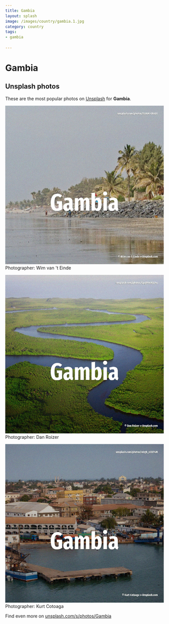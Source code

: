 ```yaml
---
title: Gambia
layout: splash
image: /images/country/gambia.1.jpg
category: country
tags:
- gambia

---
```

# Gambia

  

 
## Unsplash photos
These are the most popular photos on [Unsplash](https://unsplash.com) for **Gambia**.
 
![Gambia](/images/country/gambia.1.jpg)
Photographer:  Wim van 't Einde
 
![Gambia](/images/country/gambia.2.jpg)
Photographer:  Dan Roizer
 
![Gambia](/images/country/gambia.3.jpg)
Photographer:  Kurt Cotoaga
 
Find even more on [unsplash.com/s/photos/Gambia](https://unsplash.com/s/photos/Gambia)
 
